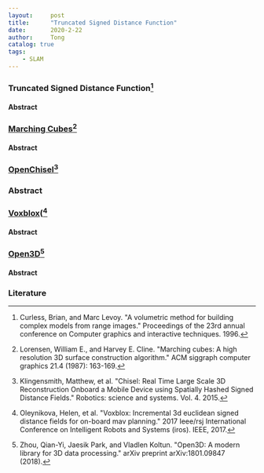```yaml
---
layout:     post
title:      "Truncated Signed Distance Function"
date:       2020-2-22
author:     Tong
catalog: true
tags:
    - SLAM
---
```



### Truncated Signed Distance Function[^Curless1996]

#### Abstract

### [Marching Cubes](http://graphics.stanford.edu/~mdfisher/MarchingCubes.html)[^Lorensen1987]

#### Abstract

### [OpenChisel](https://github.com/personalrobotics/OpenChisel)[^Klingensmith2015]

### Abstract

### [Voxblox](https://github.com/ethz-asl/voxblox)([^Oleynikova2017]

#### Abstract

### [Open3D](https://github.com/intel-isl/Open3D)[^Zhou2018]

#### Abstract

### Literature

[^Lorensen1987]: Lorensen, William E., and Harvey E. Cline. "Marching cubes: A high resolution 3D surface construction algorithm." ACM siggraph computer graphics 21.4 (1987): 163-169.

[^Curless1996]: Curless, Brian, and Marc Levoy. "A volumetric method for building complex models from range images." Proceedings of the 23rd annual conference on Computer graphics and interactive techniques. 1996.

[^Klingensmith2015]: Klingensmith, Matthew, et al. "Chisel: Real Time Large Scale 3D Reconstruction Onboard a Mobile Device using Spatially Hashed Signed Distance Fields." Robotics: science and systems. Vol. 4. 2015.

[^Oleynikova2017]: Oleynikova, Helen, et al. "Voxblox: Incremental 3d euclidean signed distance fields for on-board mav planning." 2017 Ieee/rsj International Conference on Intelligent Robots and Systems (iros). IEEE, 2017.

[^Zhou2018]: Zhou, Qian-Yi, Jaesik Park, and Vladlen Koltun. "Open3D: A modern library for 3D data processing." arXiv preprint arXiv:1801.09847 (2018).
